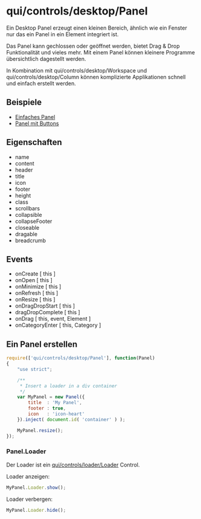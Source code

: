 # qui/controls/desktop/Panel

Ein Desktop Panel erzeugt einen kleinen Bereich,
ähnlich wie ein Fenster nur das ein Panel in ein Element integriert ist.

Das Panel kann gechlossen oder geöffnet werden, bietet Drag & Drop Funktionalität und vieles mehr.
Mit einem Panel können kleinere Programme übersichtlich dagestellt werden.

In Kombination mit qui/controls/desktop/Workspace und qui/controls/desktop/Column
können komplizierte Applikationen schnell und einfach erstellt werden.


## Beispiele

+ [Einfaches Panel](../examples/index.php?file=controls/desktop/panel)
+ [Panel mit Buttons](../examples/index.php?file=controls/desktop/panel_with_buttons)

## Eigenschaften

+ name
+ content
+ header
+ title
+ icon
+ footer
+ height
+ class
+ scrollbars
+ collapsible
+ collapseFooter
+ closeable
+ dragable
+ breadcrumb

## Events

+ onCreate [ this ]
+ onOpen [ this ]
+ onMinimize [ this ]
+ onRefresh [ this ]
+ onResize [ this ]
+ onDragDropStart [ this ]
+ dragDropComplete [ this ]
+ onDrag [ this, event, Element ]
+ onCategoryEnter [ this, Category ]

## Ein Panel erstellen

```javascript
require(['qui/controls/desktop/Panel'], function(Panel)
{
    "use strict";

    /**
     * Insert a loader in a div container
     */
    var MyPanel = new Panel({
        title  : 'My Panel',
        footer : true,
        icon   : 'icon-heart'
    }).inject( document.id( 'container' ) );

    MyPanel.resize();
});
```

### Panel.Loader

Der Loader ist ein [qui/controls/loader/Loader](../examples/index.php?file=controls/loader/Loader) Control.

Loader anzeigen:

```javascript
MyPanel.Loader.show();
```

Loader verbergen:
```javascript
MyPanel.Loader.hide();
```
